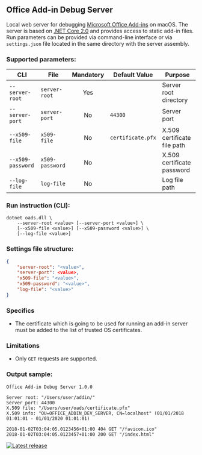 ## Office Add-in Debug Server

Local web server for debugging [Microsoft Office Add-ins](https://dev.office.com/docs/add-ins/overview/office-add-ins) on macOS. The server is based on [.NET Core 2.0](https://www.microsoft.com/net/download/macos) and provides access to static add-in files. Run parameters can be provided via command-line interface or via `settings.json` file located in the same directory with the server assembly.

### Supported parameters:

CLI | File | Mandatory | Default Value | Purpose
--- | --- | :---: | --- | ---
`--server-root` | `server-root` | Yes | | Server root directory
`--server-port` | `server-port` | No | `44300` | Server port
`--x509-file` | `x509-file` | No | `certificate.pfx` | X.509 certificate file path
`--x509-password` | `x509-password` | No | | X.509 certificate password
`--log-file` | `log-file` | No | | Log file path

### Run instruction (CLI):

```
dotnet oads.dll \
    --server-root <value> [--server-port <value>] \
    [--x509-file <value>] [--x509-password <value>] \
    [--log-file <value>]
```

### Settings file structure:

```json
{
    "server-root": "<value>",
    "server-port": <value>,
    "x509-file": "<value>",
    "x509-password": "<value>",
    "log-file": "<value>"
}
```

### Specifics

- The certificate which is going to be used for running an add-in server must be added to the list of trusted OS certificates.

### Limitations

- Only `GET` requests are supported.

### Output sample:

```
Office Add-in Debug Server 1.0.0

Server root: "/Users/user/addin/"
Server port: 44300
X.509 file: "/Users/user/oads/certificate.pfx"
X.509 info: "OU=OFFICE_ADDIN_DEV_SERVER, CN=localhost" (01/01/2018 01:01:01 - 01/01/2020 01:01:01)

2018-01-02T03:04:05.0123456+01:00 404 GET "/favicon.ico"
2018-01-02T03:04:05.0123457+01:00 200 GET "/index.html"
```

[![Latest release](https://img.shields.io/github/release/alexanderkozlenko/office-addin-server.svg?style=flat-square)](https://github.com/alexanderkozlenko/office-addin-server/releases)